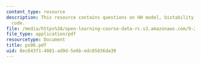 ```yaml
---
content_type: resource
description: This resource contains questions on HH model, bistability, and MATLAB
  code.
file: /media/https%3A/open-learning-course-data-rc.s3.amazonaws.com/9-29j-introduction-to-computational-neuroscience-spring-2004/8ec643f14881ad9d5e6bedc85836da39_ps06.pdf
file_type: application/pdf
resourcetype: Document
title: ps06.pdf
uid: 8ec643f1-4881-ad9d-5e6b-edc85836da39
---
```


